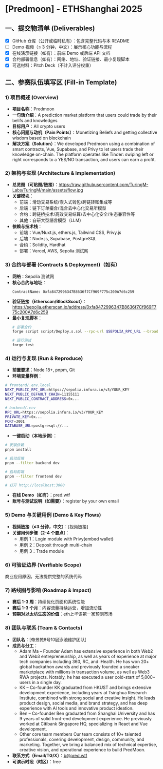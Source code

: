 # [Predmoon] - ETHShanghai 2025


## 一、提交物清单 (Deliverables)

- [x] GitHub 仓库（公开或临时私有）：包含完整代码与本 README
- [ ] Demo 视频（≤ 3 分钟，中文）：展示核心功能与流程
- [x] 在线演示链接（如有）：前端 Demo 或后端 API 文档
- [x] 合约部署信息（如有）：网络、地址、验证链接、最小复现脚本
- [x] 可选材料：Pitch Deck（不计入评分权重）

## 二、参赛队伍填写区 (Fill-in Template)

### 1) 项目概述 (Overview)

- **项目名称**：Predmoon
- **一句话介绍**：A prediction market platform that users could trade by their belifs and knowledges
- **目标用户**：All crypto users
- **核心问题与动机（Pain Points）**：Monetizing Beliefs and getting collective wisdom based on blockchain
- **解决方案（Solution）**：We developed Predmoon using a combination of smart contracts, Vue, Supabase, and Privy to let users trade their knowledge on-chain. The platform operates like Tinder: swiping left or right corresponds to a YES/NO transaction, and users can earn a profit.

### 2) 架构与实现 (Architecture & Implementation)

- **总览图（可贴图/链接）**：https://raw.githubusercontent.com/TuringM-Labs/TuringM/main/assets/flow.jpg
- **关键模块**：
  - 前端：滑动交易系统/嵌入式钱包/跨链转账集成等
  - 后端：链下订单撮合/混合去中心化交易所模型
  - 合约：跨链桥技术/高效交易结算/去中心化安全/生态兼容性等
  - 其他：自研大型語言模型（LLM）
- **依赖与技术栈**：
  - 前端：Vue/Nuxt.js, ethers.js, Tailwind CSS, Privy.js
  - 后端：Node.js, Supabase, PostgreSQL
  - 合约：Solidity, Hardhat
  - 部署：Vercel, AWS, Sepolia 测试网

### 3) 合约与部署 (Contracts & Deployment)（如有）

- **网络**：Sepolia 测试网
- **核心合约与地址**：
  ```
  ContractName: 0xfa8472996347B8636f7Cf969F775c200A7d6c259
  ```
- **验证链接（Etherscan/BlockScout）**：https://sepolia.etherscan.io/address/0xfa8472996347B8636f7Cf969F775c200A7d6c259
- **最小复现脚本**：
  ```bash
  # 部署合约
  forge script script/Deploy.s.sol --rpc-url $SEPOLIA_RPC_URL --broadcast
  
  # 运行测试
  forge test
  ```

### 4) 运行与复现 (Run & Reproduce)

- **前置要求**：Node 18+, pnpm, Git
- **环境变量样例**：

```bash
# frontend/.env.local
NEXT_PUBLIC_RPC_URL=https://sepolia.infura.io/v3/YOUR_KEY
NEXT_PUBLIC_DEFAULT_CHAIN=11155111
NEXT_PUBLIC_CONTRACT_ADDRESS=0x...

# backend/.env
RPC_URL=https://sepolia.infura.io/v3/YOUR_KEY
PRIVATE_KEY=0x...
PORT=3001
DATABASE_URL=postgresql://...
```

- **一键启动（本地示例）**：

```bash
# 安装依赖
pnpm install

# 启动后端
pnpm --filter backend dev

# 启动前端
pnpm --filter frontend dev

# 打开 http://localhost:3000
```

- **在线 Demo（如有）**：pred.wtf
- **账号与测试说明（如需要）**：register by your own email

### 5) Demo 与关键用例 (Demo & Key Flows)

- **视频链接（≤3 分钟，中文）**：[视频链接]
- **关键用例步骤（2-4 个要点）**：
  - 用例 1：Login module with Privy(embed wallet)
  - 用例 2：Deposit through multi-chain
  - 用例 3：Trade module

### 6) 可验证边界 (Verifiable Scope)
商业应用原因，无法提供完整的系统代码

### 7) 路线图与影响 (Roadmap & Impact)

- **赛后 1-3 周**：持续优化页面和系统性能
- **赛后 1-3 个月**：内容流量持续运营，增加流动性
- **预期对以太坊生态的价值**：eth上华语第一家预测市场

### 8) 团队与联系 (Team & Contacts)

- **团队名**：[帝景苑8号10层泳池维护团队]
- **成员与分工**：
  - Adam Ma – Founder
  Adam has extensive experience in both Web2 and Web3 entrepreneurship, as well as years of experience at major tech companies including 360, RC, and iHealth. He has won 20+ global hackathon awards and previously founded a sneaker marketplace with millions in transaction volume, as well as Web3 RWA projects. Notably, he has executed a user cold-start of 5,000+ users in a single day.
  - KK – Co-founder
  KK graduated from HKUST and brings extensive development experience, including years at Tsinghua Research Institute, combined with strong social and creative insight. He leads product design, social media, and brand strategy, and has deep experience with AI tools and innovative product ideation.
  - Ben – Co-founder
  Ben graduated from Shanghai University and has 9 years of solid front-end development experience. He previously worked at Citibank Singapore HQ, specializing in React and Vue development.
  - Other core team members
  Our team consists of 10+ talented professionals, covering development, design, community, and marketing. Together, we bring a balanced mix of technical expertise, creative vision, and operational experience to build PredMoon.
- **联系方式（Email/TG/X）**：b@pred.wtf
- **可演示时段（时区）**：free



